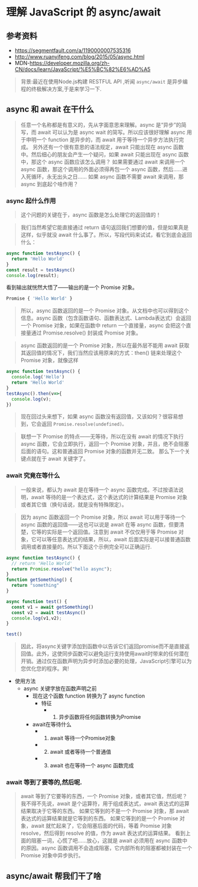 # 理解 JavaScript 的 async/await

## 参考资料

- https://segmentfault.com/a/1190000007535316
- http://www.ruanyifeng.com/blog/2015/05/async.html
- MDN-https://developer.mozilla.org/zh-CN/docs/learn/JavaScript/%E5%BC%82%E6%AD%A5

> 背景:最近在使用Node.js构建 RESTFUL API ,听闻 `async/await` 是异步编程的终极解决方案,于是来学习一下.

## async 和 await 在干什么

> 任意一个名称都是有意义的，先从字面意思来理解。async 是“异步”的简写，而 await 可以认为是 async wait 的简写。所以应该很好理解 async 用于申明一个 function 是异步的，而 await 用于等待一个异步方法执行完成。
> 另外还有一个很有意思的语法规定，await 只能出现在 async 函数中。然后细心的朋友会产生一个疑问，如果 await 只能出现在 async 函数中，那这个 async 函数应该怎么调用？
> 如果需要通过 await 来调用一个 async 函数，那这个调用的外面必须得再包一个 async 函数，然后……进入死循环，永无出头之日……
> 如果 async 函数不需要 await 来调用，那 async 到底起个啥作用？

### async 起什么作用

> 这个问题的关键在于，async 函数是怎么处理它的返回值的！

> 我们当然希望它能直接通过 return 语句返回我们想要的值，但是如果真是这样，似乎就没 await 什么事了。所以，写段代码来试试，看它到底会返回什么：

```js
async function testAsync() {
  return 'Hello World'
}
const result = testAsync()
console.log(result);
```

看到输出就恍然大悟了——输出的是一个 Promise 对象。

```bash
Promise { 'Hello World' }
```
> 所以，async 函数返回的是一个 Promise 对象。从文档中也可以得到这个信息。async 函数（包含函数语句、函数表达式、Lambda表达式）会返回一个 Promise 对象，如果在函数中 return 一个直接量，async 会把这个直接量通过 Promise.resolve() 封装成 Promise 对象。

>async 函数返回的是一个 Promise 对象，所以在最外层不能用 await 获取其返回值的情况下，我们当然应该用原来的方式：then() 链来处理这个 Promise 对象，就像这样

```js
async function testAsync() {
  console.log('Hello')
  return 'Hello World'
}
testAsync().then(v=>{
  console.log(v);
})
```

>现在回过头来想下，如果 async 函数没有返回值，又该如何？很容易想到，它会返回 `Promise.resolve(undefined)。`

> 联想一下 Promise 的特点——无等待，所以在没有 await 的情况下执行 async 函数，它会立即执行，返回一个 Promise 对象，并且，绝不会阻塞后面的语句。这和普通返回 Promise 对象的函数并无二致。
> 那么下一个关键点就在于 await 关键字了。

### await 究竟在等什么

> 一般来说，都认为 await 是在等待一个 async 函数完成。不过按语法说明，await 等待的是一个表达式，这个表达式的计算结果是 Promise 对象或者其它值（换句话说，就是没有特殊限定）。

> 因为 async 函数返回一个 Promise 对象，所以 await 可以用于等待一个 async 函数的返回值——这也可以说是 await 在等 async 函数，但要清楚，它等的实际是一个返回值。注意到 await 不仅仅用于等 Promise 对象，它可以等任意表达式的结果，所以，await 后面实际是可以接普通函数调用或者直接量的。所以下面这个示例完全可以正确运行.

```js
async function testAsync() {
  // return 'Hello World'
  return Promise.resolve("hello async");
}
function getSomething() {
  return "something"
}

async function test() {
  const v1 = await getSomething()
  const v2 = await testAsync()
  console.log(v1,v2);
}  

test()
```

> 因此，将async关键字添加到函数中以告诉它们返回promise而不是直接返回值。此外，这使同步函数可以避免运行支持使用await时带来的任何潜在开销。通过仅在函数声明为异步时添加必要的处理，JavaScript引擎可以为您优化您的程序。爽!

- 使用方法
  - async 关键字放在函数声明之前
    - 现在这个函数 function 转换为了 async function
      - 特征
         - 1. 异步函数将任何函数转换为Promise
    - await在等待什么
      - 1. await 等待一个Promise对象
      - 2. await 或者等待一个普通值
      - 3. await 也在等待一个 async 函数完成

### await 等到了要等的,然后呢.

> await 等到了它要等的东西，一个 Promise 对象，或者其它值，然后呢？我不得不先说，await 是个运算符，用于组成表达式，await 表达式的运算结果取决于它等的东西。
>如果它等到的不是一个 Promise 对象，那 await 表达式的运算结果就是它等到的东西。
>如果它等到的是一个 Promise 对象，await 就忙起来了，它会阻塞后面的代码，等着 Promise 对象 resolve，然后得到 resolve 的值，作为 await 表达式的运算结果。
>看到上面的阻塞一词，心慌了吧……放心，这就是 await 必须用在 async 函数中的原因。async 函数调用不会造成阻塞，它内部所有的阻塞都被封装在一个 Promise 对象中异步执行。

## async/await 帮我们干了啥




